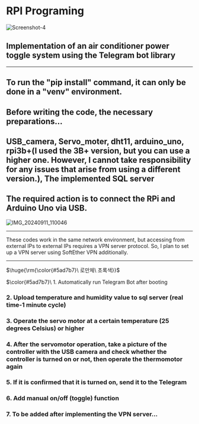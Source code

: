 # RPI Programing

![Screenshot-4](https://github.com/user-attachments/assets/492bb45f-4fa7-4aba-83c7-4e38d8e41dfb)

## Implementation of an air conditioner power toggle system using the Telegram bot library
<hr/>

## To run the "pip install" command, it can only be done in a "venv" environment.

## Before writing the code, the necessary preparations...

## USB_camera, Servo_moter, dht11, arduino_uno, rpi3b+(I used the 3B+ version, but you can use a higher one. However, I cannot take responsibility for any issues that arise from using a different version.), The implemented SQL server

## The required action is to connect the RPi and Arduino Uno via USB.

![IMG_20240911_110046](https://github.com/user-attachments/assets/e4111ddd-9878-4b31-b885-3053c9c46d5c)

<hr/>
These codes work in the same network environment, but accessing from external IPs to external IPs requires a VPN server protocol.
So, I plan to set up a VPN server using SoftEther VPN additionally.
<hr/>

<p>$\huge{\rm{\color{#5ad7b7}\ 로만체\ 초록색}}$</p>
<p>$\color{#5ad7b7}\ 1. Automatically run Telegram Bot after booting </p>

### 2. Upload temperature and humidity value to sql server (real time-1 minute cycle)

### 3. Operate the servo motor at a certain temperature (25 degrees Celsius) or higher

### 4. After the servomotor operation, take a picture of the controller with the USB camera and check whether the controller is turned on or not, then operate the thermomotor again

### 5. If it is confirmed that it is turned on, send it to the Telegram

### 6. Add manual on/off (toggle) function

### 7. To be added after implementing the VPN server...
